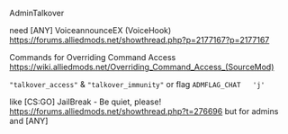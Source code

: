 AdminTalkover

need [ANY] VoiceannounceEX (VoiceHook)
https://forums.alliedmods.net/showthread.php?p=2177167?p=2177167


Commands for Overriding Command Access
https://wiki.alliedmods.net/Overriding_Command_Access_(SourceMod)

`"talkover_access"` & `"talkover_immunity"` or flag `ADMFLAG_CHAT	'j'`


like [CS:GO] JailBreak - Be quiet, please!
https://forums.alliedmods.net/showthread.php?t=276696
but for admins and [ANY]
